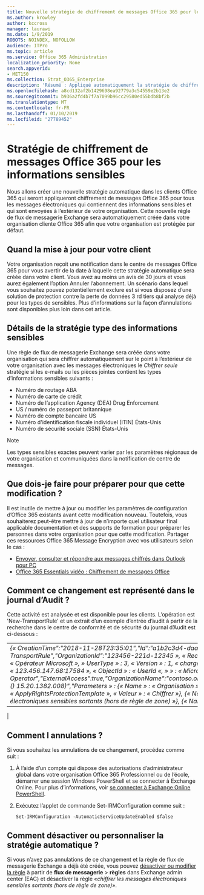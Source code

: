 ```yaml
---
title: Nouvelle stratégie de chiffrement de messages Office 365 pour les informations sensibles
ms.author: krowley
author: kccross
manager: laurawi
ms.date: 1/9/2019
ROBOTS: NOINDEX, NOFOLLOW
audience: ITPro
ms.topic: article
ms.service: Office 365 Administration
localization_priority: None
search.appverid:
- MET150
ms.collection: Strat_O365_Enterprise
description: 'Résumé : Appliqué automatiquement la stratégie de chiffrement de messages Office 365 pour les types d’informations sensibles présentant à tous les clients.'
ms.openlocfilehash: a8cd132af2b1429698ea92779a3c54559e2b13e2
ms.sourcegitcommit: b936a2fd4b7f7a7099b96cc29580ed55bdb8bf2b
ms.translationtype: MT
ms.contentlocale: fr-FR
ms.lasthandoff: 01/10/2019
ms.locfileid: "27789452"
---
```

# <a name="office-365-message-encryption-policy-for-sensitive-information"></a>Stratégie de chiffrement de messages Office 365 pour les informations sensibles

Nous allons créer une nouvelle stratégie automatique dans les clients Office 365 qui seront appliqueront chiffrement de messages Office 365 pour tous les messages électroniques qui contiennent des informations sensibles et qui sont envoyées à l’extérieur de votre organisation. Cette nouvelle règle de flux de messagerie Exchange sera automatiquement créée dans votre organisation cliente Office 365 afin que votre organisation est protégée par défaut.

## <a name="when-to-expect-the-update-for-your-tenant"></a>Quand la mise à jour pour votre client

Votre organisation reçoit une notification dans le centre de messages Office 365 pour vous avertir de la date à laquelle cette stratégie automatique sera créée dans votre client. Vous avez au moins un avis de 30 jours et vous aurez également l’option Annuler l’abonnement. Un scénario dans lequel vous souhaitez pouvez potentiellement exclure est si vous disposez d’une solution de protection contre la perte de données 3 rd tiers qui analyse déjà pour les types de sensibles. Plus d’informations sur la façon d’annulations sont disponibles plus loin dans cet article.

## <a name="sensitive-information-type-policy-details"></a>Détails de la stratégie type des informations sensibles

Une règle de flux de messagerie Exchange sera créée dans votre organisation qui sera chiffrer automatiquement sur le point à l’extérieur de votre organisation avec les messages électroniques le *Chiffrer seule* stratégie si les e-mails ou les pièces jointes contient les types d’informations sensibles suivants :

- Numéro de routage ABA
- Numéro de carte de crédit
- Numéro de l’application Agency (DEA) Drug Enforcement
- US / numéro de passeport britannique
- Numéro de compte bancaire US
- Numéro d'identification fiscale individuel (ITIN) États-Unis
- Numéro de sécurité sociale (SSN) États-Unis

> [!Note]
> Les types sensibles exactes peuvent varier par les paramètres régionaux de votre organisation et communiquées dans la notification de centre de messages.

## <a name="what-do-i-need-to-do-to-prepare-for-this-change"></a>Que dois-je faire pour préparer pour que cette modification ?

Il est inutile de mettre à jour ou modifier les paramètres de configuration d’Office 365 existants avant cette modification nouveau. Toutefois, vous souhaiterez peut-être mettre à jour de n’importe quel utilisateur final applicable documentation et des supports de formation pour préparer les personnes dans votre organisation pour que cette modification. Partager ces ressources Office 365 Message Encryption avec vos utilisateurs selon le cas :

- [Envoyer, consulter et répondre aux messages chiffrés dans Outlook pour PC](https://support.office.com/article/send-view-and-reply-to-encrypted-messages-in-outlook-for-pc-eaa43495-9bbb-4fca-922a-df90dee51980)
- [Office 365 Essentials vidéo : Chiffrement de messages Office](https://youtu.be/CQR0cG_iEUc)

## <a name="how-will-this-change-be-represented-in-the-audit-log"></a>Comment ce changement est représenté dans le journal d’Audit ?

Cette activité est analysée et est disponible pour les clients.  L’opération est 'New-TransportRule' et un extrait d’un exemple d’entrée d’audit à partir de la recherche dans le centre de conformité et de sécurité du journal d’Audit est ci-dessous :

|     |
| --- |
| *{« CreationTime":"2018-11-28T23:35:01","Id":"a1b2c3d4-daa0-4c4f-a019-03a1234a1b0c","Operation":"New-TransportRule","OrganizationId":"123456-221d-12345 », « RecordType » : 1, « ResultStatus » : « True », « UserKey » : « Opérateur Microsoft », » UserType » : 3, « Version » : 1, « charges de travail » : « Exchange », « ClientIP » : « 123.456.147.68:17584 », « ObjectId » : « UserId «, » » : « Microsoft Operator","ExternalAccess":true,"OrganizationName":"contoso.onmicrosoft.com","OriginatingServer":"CY4PR13MBXXXX () 15.20.1382.008)","Parameters » : {« Name » : « Organisation », « Valeur » : « d 123456-221-12346"{« Name » : « ApplyRightsProtectionTemplate », « Valeur » : « Chiffrer »}, {« Name » : « Nom », « Valeur » : « Chiffrer les messages électroniques sensibles sortants (hors de règle de zone) »}, {« Name » : » MessageContainsDataClassifications »... etc..*
 |

## <a name="how-do-i-opt-out"></a>Comment I annulations ?

Si vous souhaitez les annulations de ce changement, procédez comme suit :

1. À l’aide d’un compte qui dispose des autorisations d’administrateur global dans votre organisation Office 365 Professionnel ou de l’école, démarrer une session Windows PowerShell et se connecter à Exchange Online. Pour plus d’informations, voir [se connecter à Exchange Online PowerShell](https://aka.ms/exopowershell).
2. Exécutez l’applet de commande Set-IRMConfiguration comme suit :

   ```
   Set-IRMConfiguration -AutomaticServiceUpdateEnabled $false
   ```

## <a name="how-do-i-disable-or-customize-the-automatic-policy"></a>Comment désactiver ou personnaliser la stratégie automatique ?

Si vous n’avez pas annulations de ce changement et la règle de flux de messagerie Exchange a déjà été créée, vous pouvez [désactiver ou modifier la règle](https://docs.microsoft.com/exchange/security-and-compliance/mail-flow-rules/manage-mail-flow-rules#enable-or-disable-a-mail-flow-rule) à partir de **flux de messagerie** > **règles** dans Exchange admin center (EAC) et désactiver la règle «*chiffrer les messages électroniques sensibles sortants (hors de règle de zone)*».

